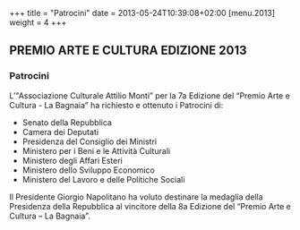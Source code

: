 +++
title = "Patrocini"
date = 2013-05-24T10:39:08+02:00
[menu.2013]
weight = 4 
+++

## PREMIO ARTE E CULTURA EDIZIONE 2013

### Patrocini

L’"Associazione Culturale Attilio Monti” per la 7a Edizione del “Premio Arte e Cultura - La Bagnaia”
ha richiesto e ottenuto i Patrocini di:

* Senato della Repubblica
* Camera dei Deputati
* Presidenza del Consiglio dei Ministri
* Ministero per i Beni e le Attività Culturali
* Ministero degli Affari Esteri
* Ministero dello Sviluppo Economico
* Ministero del Lavoro e delle Politiche Sociali

Il Presidente Giorgio Napolitano ha voluto destinare la medaglia della Presidenza della Repubblica
al vincitore della 8a Edizione del “Premio Arte e Cultura – La Bagnaia”.
